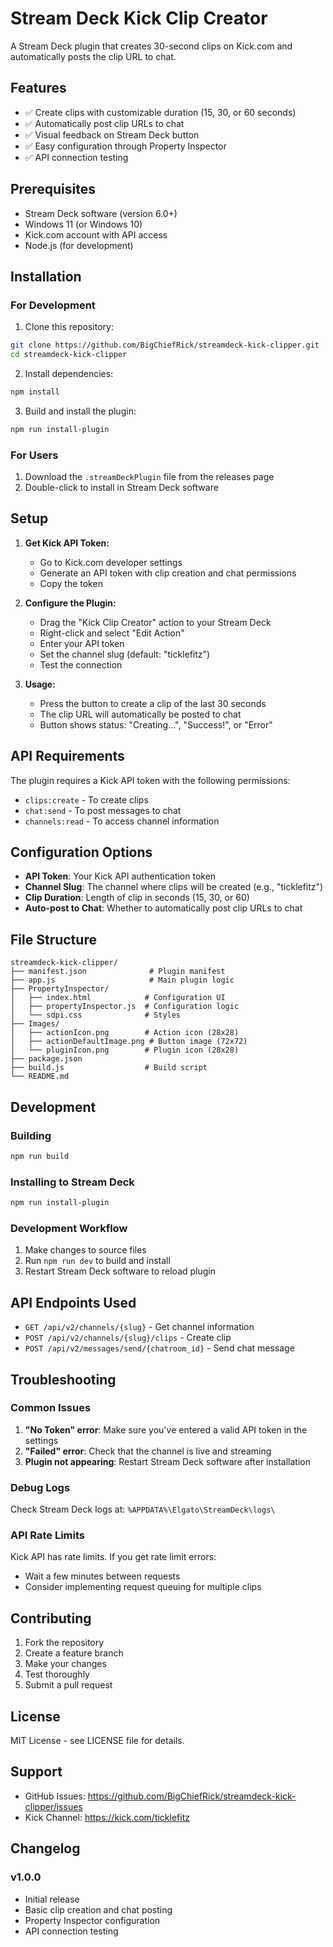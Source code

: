 # Stream Deck Kick Clip Creator

A Stream Deck plugin that creates 30-second clips on Kick.com and automatically posts the clip URL to chat.

## Features

- ✅ Create clips with customizable duration (15, 30, or 60 seconds)
- ✅ Automatically post clip URLs to chat
- ✅ Visual feedback on Stream Deck button
- ✅ Easy configuration through Property Inspector
- ✅ API connection testing

## Prerequisites

- Stream Deck software (version 6.0+)
- Windows 11 (or Windows 10)
- Kick.com account with API access
- Node.js (for development)

## Installation

### For Development

1. Clone this repository:
```bash
git clone https://github.com/BigChiefRick/streamdeck-kick-clipper.git
cd streamdeck-kick-clipper
```

2. Install dependencies:
```bash
npm install
```

3. Build and install the plugin:
```bash
npm run install-plugin
```

### For Users

1. Download the `.streamDeckPlugin` file from the releases page
2. Double-click to install in Stream Deck software

## Setup

1. **Get Kick API Token:**
   - Go to Kick.com developer settings
   - Generate an API token with clip creation and chat permissions
   - Copy the token

2. **Configure the Plugin:**
   - Drag the "Kick Clip Creator" action to your Stream Deck
   - Right-click and select "Edit Action"
   - Enter your API token
   - Set the channel slug (default: "ticklefitz")
   - Test the connection

3. **Usage:**
   - Press the button to create a clip of the last 30 seconds
   - The clip URL will automatically be posted to chat
   - Button shows status: "Creating...", "Success!", or "Error"

## API Requirements

The plugin requires a Kick API token with the following permissions:
- `clips:create` - To create clips
- `chat:send` - To post messages to chat
- `channels:read` - To access channel information

## Configuration Options

- **API Token**: Your Kick API authentication token
- **Channel Slug**: The channel where clips will be created (e.g., "ticklefitz")
- **Clip Duration**: Length of clip in seconds (15, 30, or 60)
- **Auto-post to Chat**: Whether to automatically post clip URLs to chat

## File Structure

```
streamdeck-kick-clipper/
├── manifest.json              # Plugin manifest
├── app.js                     # Main plugin logic
├── PropertyInspector/
│   ├── index.html            # Configuration UI
│   ├── propertyInspector.js  # Configuration logic
│   └── sdpi.css              # Styles
├── Images/
│   ├── actionIcon.png        # Action icon (28x28)
│   ├── actionDefaultImage.png # Button image (72x72)
│   └── pluginIcon.png        # Plugin icon (28x28)
├── package.json
├── build.js                  # Build script
└── README.md
```

## Development

### Building

```bash
npm run build
```

### Installing to Stream Deck

```bash
npm run install-plugin
```

### Development Workflow

1. Make changes to source files
2. Run `npm run dev` to build and install
3. Restart Stream Deck software to reload plugin

## API Endpoints Used

- `GET /api/v2/channels/{slug}` - Get channel information
- `POST /api/v2/channels/{slug}/clips` - Create clip
- `POST /api/v2/messages/send/{chatroom_id}` - Send chat message

## Troubleshooting

### Common Issues

1. **"No Token" error**: Make sure you've entered a valid API token in the settings
2. **"Failed" error**: Check that the channel is live and streaming
3. **Plugin not appearing**: Restart Stream Deck software after installation

### Debug Logs

Check Stream Deck logs at:
`%APPDATA%\Elgato\StreamDeck\logs\`

### API Rate Limits

Kick API has rate limits. If you get rate limit errors:
- Wait a few minutes between requests
- Consider implementing request queuing for multiple clips

## Contributing

1. Fork the repository
2. Create a feature branch
3. Make your changes
4. Test thoroughly
5. Submit a pull request

## License

MIT License - see LICENSE file for details.

## Support

- GitHub Issues: https://github.com/BigChiefRick/streamdeck-kick-clipper/issues
- Kick Channel: https://kick.com/ticklefitz

## Changelog

### v1.0.0
- Initial release
- Basic clip creation and chat posting
- Property Inspector configuration
- API connection testing
